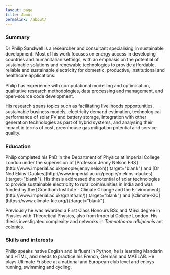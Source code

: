 ```yaml
---
layout: page
title: About
permalink: /about/
---
```

<h3> Summary </h3>
Dr Philip Sandwell is a researcher and consultant specialising in sustainable development. Most of his work focuses on energy access in developing countries and humanitarian settings, with an emphasis on the potential of sustainable solutions and renewable technologies to provide affordable, reliable and sustainable electricity for domestic, productive, institutional and healthcare applications.

Philip has experience with computational modelling and optimisation, qualitative research methodologies, data processing and management, and open-source code development.

His research spans topics such as facilitating livelihoods opportunities, sustainable business models, electricity demand estimation, technological performance of solar PV and battery storage, integration with other generation technologies as part of hybrid systems, and analysing their impact in terms of cost, greenhouse gas mitigation potential and service quality.

<h3> Education </h3>
Philip completed his PhD in the Department of Physics at Imperial College London under the supervision of [Professor Jenny Nelson FRS](http://www.imperial.ac.uk/people/jenny.nelson){:target="blank"} and [Dr Ned Ekins-Daukes](http://www.imperial.ac.uk/people/n.ekins-daukes){:target="blank"}. His thesis addressed the potential of solar technologies to provide sustainable electricity to rural communities in India and was funded by the [Grantham Institute - Climate Change and the Environment](http://www.imperial.ac.uk/grantham/){:target="blank"} and [Climate-KIC](https://www.climate-kic.org/){:target="blank"}.

Previously he was awarded a First Class Honours BSc and MSci degree in Physics with Theoretical Physics, also from Imperial College London. His thesis investigated complexity and networks in *Temnothorax albipennis* ant colonies.

<h3> Skills and interests </h3>

Philip speaks native English and is fluent in Python, he is learning Mandarin and HTML, and needs to practice his French, German and MATLAB. He plays Ultimate Frisbee at a national and European club level and enjoys running, swimming and cycling.
